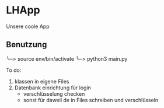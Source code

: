 # LHApp
Unsere coole App



## Benutzung

╰─> source env/bin/activate
╰─> python3 main.py

To do: 
 1. klassen in eigene Files 
 2. Datenbank einrichtung für login 
    - verschlüsselung checken 
    - sonst für daweil de in Files schreiben
      und verschlüsseln 
